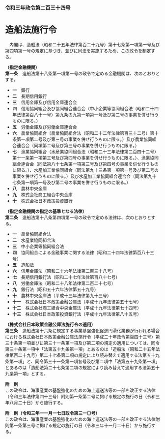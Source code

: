 ### 令和三年政令第二百三十四号  
# 造船法施行令  
　内閣は、造船法（昭和二十五年法律第百二十九号）第十七条第一項第一号及び第四項第一号の規定に基づき、並びに同法を実施するため、この政令を制定する。  
  
**（指定金融機関）**  
**第一条**　造船法第十八条第一項第一号の政令で定める金融機関は、次のとおりとする。  
* **一**　銀行  
* **二**　長期信用銀行  
* **三**　信用金庫及び信用金庫連合会  
* **四**　信用協同組合及び協同組合連合会（中小企業等協同組合法（昭和二十四年法律第百八十一号）第九条の九第一項第一号及び第二号の事業を併せ行うものに限る。）  
* **五**　労働金庫及び労働金庫連合会  
* **六**　農業協同組合（農業協同組合法（昭和二十二年法律第百三十二号）第十条第一項第二号及び第三号の事業を併せ行うものに限る。）及び農業協同組合連合会（同項第二号及び第三号の事業を併せ行うものに限る。）  
* **七**　漁業協同組合（水産業協同組合法（昭和二十三年法律第二百四十二号）第十一条第一項第三号及び第四号の事業を併せ行うものに限る。）、漁業協同組合連合会（同法第八十七条第一項第三号及び第四号の事業を併せ行うものに限る。）、水産加工業協同組合（同法第九十三条第一項第一号及び第二号の事業を併せ行うものに限る。）及び水産加工業協同組合連合会（同法第九十七条第一項第一号及び第二号の事業を併せ行うものに限る。）  
* **八**　農林中央金庫  
* **九**　株式会社商工組合中央金庫  
* **十**　株式会社日本政策投資銀行  
  
**（指定金融機関の指定の基準となる法律）**  
**第二条**　造船法第十八条第四項第一号の政令で定める法律は、次のとおりとする。  
* **一**　農業協同組合法  
* **二**　水産業協同組合法  
* **三**　中小企業等協同組合法  
* **四**　協同組合による金融事業に関する法律（昭和二十四年法律第百八十三号）  
* **五**　造船法  
* **六**　信用金庫法（昭和二十六年法律第二百三十八号）  
* **七**　長期信用銀行法（昭和二十七年法律第百八十七号）  
* **八**　労働金庫法（昭和二十八年法律第二百二十七号）  
* **九**　銀行法（昭和五十六年法律第五十九号）  
* **十**　農林中央金庫法（平成十三年法律第九十三号）  
* **十一**　株式会社日本政策金融公庫法（平成十九年法律第五十七号）  
* **十二**　株式会社商工組合中央金庫法（平成十九年法律第七十四号）  
* **十三**　株式会社日本政策投資銀行法（平成十九年法律第八十五号）  
  
**（株式会社日本政策金融公庫法施行令の適用）**  
**第三条**　造船法第十六条に規定する事業基盤強化促進円滑化業務が行われる場合における株式会社日本政策金融公庫法施行令（平成二十年政令第百四十三号）第三十条第一項並びに第三十一条第一項及び第二項の規定の適用については、同令第三十条第一項中「法第五十九条第一項」とあるのは「造船法（昭和二十五年法律第百二十九号）第二十七条第二項の規定により読み替えて適用する法第五十九条第一項」と、同令第三十一条第一項各号及び第二項中「法第五十九条第一項」とあるのは「造船法第二十七条第二項の規定により読み替えて適用する法第五十九条第一項」とする。  
  
**附　則**  
この政令は、海事産業の基盤強化のための海上運送法等の一部を改正する法律（令和三年法律第四十三号）附則第一条第二号に掲げる規定の施行の日（令和三年八月二十日）から施行する。  
  
**附　則（令和三年一一月一七日政令第三一〇号）**  
この政令は、海事産業の基盤強化のための海上運送法等の一部を改正する法律附則第一条第三号に掲げる規定の施行の日（令和三年十一月二十日）から施行する。  
  
